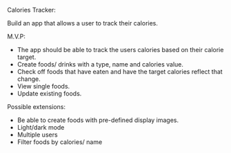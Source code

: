 Calories Tracker:

Build an app that allows a user to track their calories.

M.V.P:

- The app should be able to track the users calories based on their calorie target.
- Create foods/ drinks with a type, name and calories value.
- Check off foods that have eaten and have the target calories reflect that change.
- View single foods.
- Update existing foods.



Possible extensions:

- Be able to create foods with pre-defined display images.
- Light/dark mode
- Multiple users
- Filter foods by calories/ name


